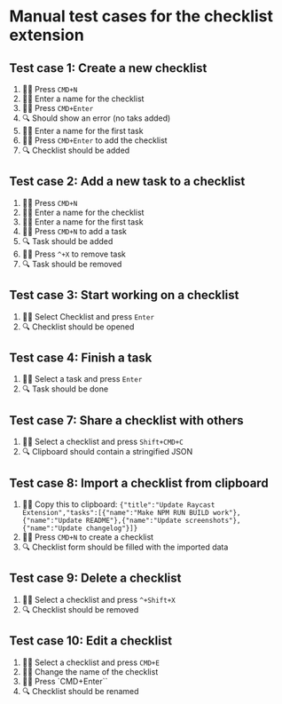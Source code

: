 # Manual test cases for the checklist extension

## Test case 1: Create a new checklist
1. 🏃🏻 Press `CMD+N`
2. 🏃🏻 Enter a name for the checklist
3. 🏃🏻 Press `CMD+Enter`
4. 🔍 Should show an error (no taks added)
5. 🏃🏻 Enter a name for the first task
6. 🏃🏻 Press `CMD+Enter` to add the checklist
7. 🔍 Checklist should be added

## Test case 2: Add a new task to a checklist
1. 🏃🏻 Press `CMD+N`
2. 🏃🏻 Enter a name for the checklist
3. 🏃🏻 Enter a name for the first task
4. 🏃🏻 Press `CMD+N` to add a task
5. 🔍 Task should be added
6. 🏃🏻 Press `^+X` to remove task
7. 🔍 Task should be removed

## Test case 3: Start working on a checklist
1. 🏃🏻 Select Checklist and press `Enter`
2. 🔍 Checklist should be opened

## Test case 4: Finish a task
1. 🏃🏻 Select a task and press `Enter`
2. 🔍 Task should be done

## Test case 7: Share a checklist with others
1. 🏃🏻 Select a checklist and press `Shift+CMD+C`
2. 🔍 Clipboard should contain a stringified JSON

## Test case 8: Import a checklist from clipboard
1. 🏃🏻 Copy this to clipboard: `{"title":"Update Raycast Extension","tasks":[{"name":"Make NPM RUN BUILD work"},{"name":"Update README"},{"name":"Update screenshots"},{"name":"Update changelog"}]}`
2. 🏃🏻 Press `CMD+N` to create a checklist
2. 🔍 Checklist form should be filled with the imported data

## Test case 9: Delete a checklist
1. 🏃🏻 Select a checklist and press `^+Shift+X`
2. 🔍 Checklist should be removed

## Test case 10: Edit a checklist
1. 🏃🏻 Select a checklist and press `CMD+E`
2. 🏃🏻 Change the name of the checklist
3. 🏃🏻 Press `CMD+Enter``
4. 🔍 Checklist should be renamed